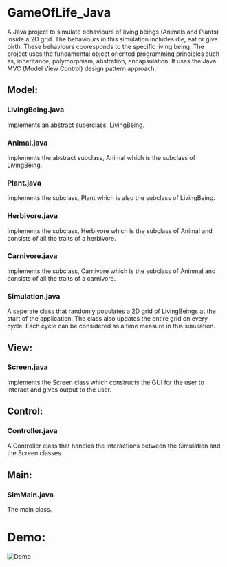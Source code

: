 # GameOfLife_Java
A Java project to simulate behaviours of living beings (Animals and Plants) inside a 2D grid. The behaviours in this simulation includes die, eat or give birth. These behaviours cooresponds to the specific living being. The project uses the fundamental object oriented programming principles such as, inheritance, polymorphism, abstration, encapsulation. It uses the Java MVC (Model View Control) design pattern approach.  

## Model: 

### LivingBeing.java 
Implements an abstract superclass, LivingBeing.

### Animal.java
Implements the abstract subclass, Animal which is the subclass of LivingBeing.

### Plant.java
Implements the subclass, Plant which is also the subclass of LivingBeing.

### Herbivore.java
Implements the subclass, Herbivore which is the subclass of Animal and consists of all the traits of a herbivore.

### Carnivore.java
Implements the subclass, Carnivore which is the subclass of Aninmal and consists of all the traits of a carnivore.

### Simulation.java
A seperate class that randomly populates a 2D grid of LivingBeings at the start of the application. The class also updates the entire grid on every cycle. Each cycle can be considered as a time measure in this simulation. 

## View: 

### Screen.java
Implements the Screen class which constructs the GUI for the user to interact and gives output to the user.

## Control: 

### Controller.java
A Controller class that handles the interactions between the Simulation and the Screen classes. 

## Main: 

### SimMain.java
The main class. 

# Demo:

![Demo](https://cloud.githubusercontent.com/assets/26423462/23931470/a4175374-0908-11e7-8ac5-a39641fc0024.gif)
